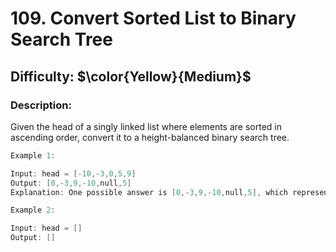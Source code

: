 # 109. Convert Sorted List to Binary Search Tree  
## Difficulty: $\color{Yellow}{Medium}$    

### Description:  
Given the head of a singly linked list where elements are sorted in ascending order, convert it to a
height-balanced binary search tree.  
  
```c++  
Example 1:

Input: head = [-10,-3,0,5,9]
Output: [0,-3,9,-10,null,5]
Explanation: One possible answer is [0,-3,9,-10,null,5], which represents the shown height balanced BST.
```
```c++
Example 2:

Input: head = []
Output: []
```
